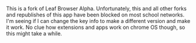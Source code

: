 This is a fork of Leaf Browser Alpha. Unfortunately, this and all other forks and republishes of this app have been blocked on most school networks. I'm seeing if I can change the key info to make a different version and make it work. No clue how extensions and apps work on chrome OS though, so this might take a while.
